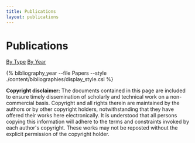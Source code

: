 ```yaml
---
title: Publications
layout: publications
---
```


# Publications

<div>
  <div class="right-align">
    <p>
      <a class="button" href="{{ site.baseurl }}{% link publications.md %}">By Type</a>
      <a class="button" href="{{ site.baseurl }}{% link publications-year.md %}">By Year</a>
    </p>
  </div>
</div>

{% bibliography_year --file Papers --style ./content/bibliographies/display_style.csl %}


**Copyright disclaimer:** The documents contained in this page are included to ensure timely dissemination of scholarly and technical work on a non-commercial basis. Copyright and all rights therein are maintained by the authors or by other copyright holders, notwithstanding that they have offered their works here electronically. It is understood that all persons copying this information will adhere to the terms and constraints invoked by each author's copyright. These works may not be reposted without the explicit permission of the copyright holder.
